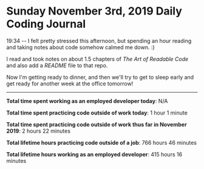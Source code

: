 # Sunday November 3rd, 2019 Daily Coding Journal

19:34 -- I felt pretty stressed this afternoon, but spending an hour reading and taking notes about code somehow calmed me down. :)

I read and took notes on about 1.5 chapters of *The Art of Readable Code* and also add a *README* file to that repo. 

Now I'm getting ready to dinner, and then we'll try to get to sleep early and get ready for another week at the office tomorrow!
___
**Total time spent working as an employed developer today**: N/A

**Total time spent practicing code outside of work today**: 1 hour 1 minute

**Total time spent practicing code outside of work thus far in November 2019**: 2 hours 22 minutes

**Total lifetime hours practicing code outside of a job**: 766 hours 46 minutes

**Total lifetime hours working as an employed developer**: 415 hours 16 minutes